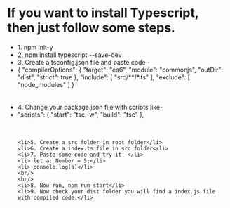 <h1>If you want to install Typescript, then just follow some steps.</h1>
<ul>
    <li>1. npm init-y</li>
    <li>2. npm install typescript --save-dev</li>
    <li>3. Create a tsconfig.json file and paste code -</li>
    <li>{
        "compilerOptions": {
                "target": "es6",
                "module": "commonjs",
                "outDir": "dist",
                "strict": true
            },
            "include": [
                "src/**/*.ts"
            ],
            "exclude": [
                "node_modules"
            ]
        }
    </li>
    <br/>
    <br/>
    <li>4. Change your package.json file with scripts like-</li>
    <li>
        "scripts": {
            "start": "tsc -w",
            "build": "tsc"
        },
    </li>
    <br/>
    <br/>

    <li>5. Create a src folder in root folder</li>
    <li>6. Create a index.ts file in src folder</li>
    <li>7. Paste some code and try it -</li>
    <li> let a: Number = 5;</li>
    <li> console.log(a)</li>
    <br/>
    <br/>
    <li>8. Now run, npm run start</li>
    <li>9. Now check your dist folder you will find a index.js file with compiled code.</li>
    
</ul>